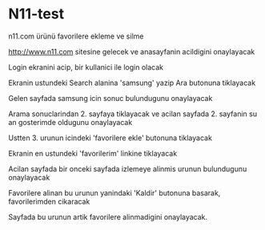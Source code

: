 # N11-test
n11.com ürünü favorilere ekleme ve silme 

http://www.n11.com sitesine gelecek ve anasayfanin acildigini onaylayacak

Login ekranini acip, bir kullanici ile login olacak

Ekranin ustundeki Search alanina 'samsung' yazip Ara butonuna tiklayacak 

Gelen sayfada samsung icin sonuc bulundugunu onaylayacak 

Arama sonuclarindan 2. sayfaya tiklayacak ve acilan sayfada 2. sayfanin su an gosterimde oldugunu onaylayacak

Ustten 3. urunun icindeki 'favorilere ekle' butonuna tiklayacak 

Ekranin en ustundeki 'favorilerim' linkine tiklayacak 

Acilan sayfada bir onceki sayfada izlemeye alinmis urunun bulundugunu onaylayacak

Favorilere alinan bu urunun yanindaki 'Kaldir' butonuna basarak, favorilerimden cikaracak

Sayfada bu urunun artik favorilere alinmadigini onaylayacak.  
